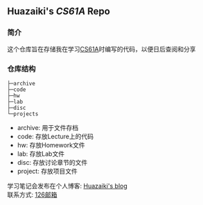 ## Huazaiki's *CS61A* Repo

### 简介
这个仓库旨在存储我在学习[CS61A](https://cs61a.org/)时编写的代码，以便日后查阅和分享


### 仓库结构

```text
├─archive
├─code
├─hw
├─lab
├─disc
└─projects
```

- archive: 用于文件存档
- code: 存放Lecture上的代码
- hw: 存放Homework文件
- lab: 存放Lab文件
- disc: 存放讨论章节的文件
- project: 存放项目文件

学习笔记会发布在个人博客: [Huazaiki's blog](https://huazaiki.github.io/)  
联系方式: [126邮箱](mailto:dqihua03@126.com)